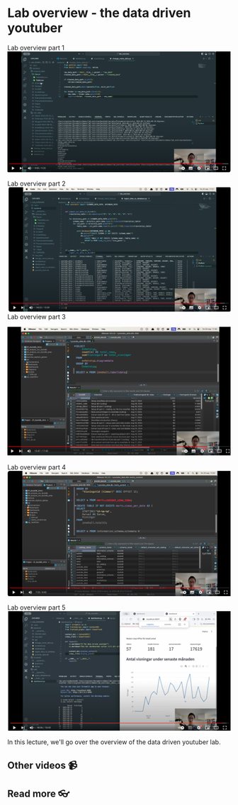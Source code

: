 # Lab overview - the data driven youtuber

Lab overview part 1
[![lab overview part 1](https://github.com/kokchun/assets/blob/main/oop_advanced/lab_part1.png?raw=true)](https://youtu.be/gzAklBTtxBk)

Lab overview part 2
[![lab overview part 2](https://github.com/kokchun/assets/blob/main/oop_advanced/lab_part2.png?raw=true)](https://youtu.be/39RfkE5M6QQ)
Lab overview part 3

[![lab overview part 3](https://github.com/kokchun/assets/blob/main/oop_advanced/lab_part3.png?raw=true)](https://youtu.be/ie87SBfco9A)

Lab overview part 4
[![lab overview part 4](https://github.com/kokchun/assets/blob/main/oop_advanced/lab_part4.png?raw=true)](https://youtu.be/eS8Ffveg6kE)

Lab overview part 5
[![lab overview part 5](https://github.com/kokchun/assets/blob/main/oop_advanced/lab_part5.png?raw=true)](https://youtu.be/EWd2x3d_7hg)


In this lecture, we'll go over the overview of the data driven youtuber lab. 

## Other videos :video_camera:

## Read more :eyeglasses:


